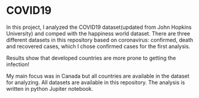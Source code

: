 # COVID19
In this project, I analyzed the COVID19 dataset(updated from John Hopkins University) and comped with the happiness world dataset.
There are three different datasets in this repository based on coronavirus: confirmed, death and recovered cases, which I chose confirmed cases for the first analysis.

Results show that developed countries are more prone to getting the infection!


My main focus was in Canada but all countries are available in the dataset for analyzing.
All datasets are available in this repository.
The analysis is written in python Jupiter notebook.
